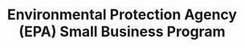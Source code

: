 ---
highlight: "false" 
title: "Environmental Protection Agency (EPA) Small Business Program "
description: "The EPA Small Business Solutions and Opportunities (SBSO) team is responsible for the implementation of Section 15(k) of the Small Business Act to ensure that small businesses are afforded the maximum practicable opportunity to participate in EPA’s acquisitions."
url-link: "https://www.epa.gov/resources-small-businesses"
type: "HTML"
gov-only: "false"
is-external: "true"
publication-date: "January 01, 2023"
reading-time: "5"
resource-type: "information-slick"
filter: "small-business"
audience: "industry-all-businesses"
branded-offerings: "small-business-support"
---
